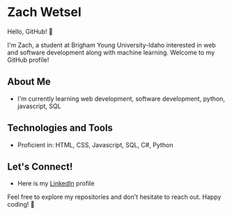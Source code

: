# Zach Wetsel

Hello, GitHub! 👋

I'm Zach, a student at Brigham Young University-Idaho interested in web and software development along with machine learning. Welcome to my GitHub profile!

## About Me

- I'm currently learning web development, software development, python, javascript, SQL


## Technologies and Tools

- Proficient in: HTML, CSS, Javascript, SQL, C#, Python

## Let's Connect!

- Here is my [LinkedIn](https://www.linkedin.com/in/zach-wetsel-b6a65b155) profile

Feel free to explore my repositories and don't hesitate to reach out. Happy coding! 🚀
